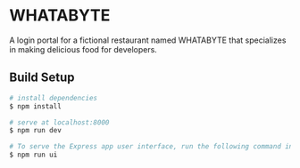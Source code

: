# WHATABYTE

A login portal for a fictional restaurant named WHATABYTE that specializes in making delicious food for developers.

## Build Setup

```bash
# install dependencies
$ npm install

# serve at localhost:8000
$ npm run dev

# To serve the Express app user interface, run the following command in a separate terminal tab or window:
$ npm run ui
```
